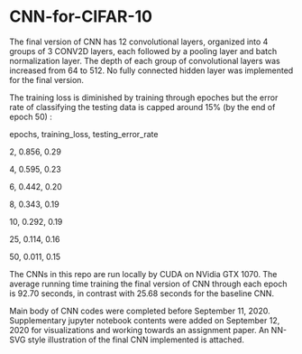 # CNN-for-CIFAR-10

The final version of CNN has 12 convolutional layers, organized into 4 groups of 3 CONV2D layers, each followed by a pooling layer and batch normalization layer. The depth of each group of convolutional layers was increased from 64 to 512. No fully connected hidden layer was implemented for the final version. 

The training loss is diminished by training through epoches but the error rate of classifying the testing data is capped around 15% (by the end of epoch 50) :


epochs, training_loss, testing_error_rate
 
 2, 0.856, 0.29

 4, 0.595, 0.23
 
 6, 0.442, 0.20
 
 8, 0.343, 0.19
 
10, 0.292, 0.19

25, 0.114, 0.16

50, 0.011, 0.15


The CNNs in this repo are run locally by CUDA on NVidia GTX 1070. The average running time training the final version of CNN through each epoch is 92.70 seconds, in contrast with 25.68 seconds for the baseline CNN.

Main body of CNN codes were completed before September 11, 2020. Supplementary jupyter notebook contents were added on September 12, 2020 for visualizations and working towards an assignment paper. An NN-SVG style illustration of the final CNN implemented is attached.
